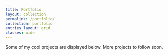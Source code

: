 ```yaml
---
title: Portfolio
layout: collection
permalink: /portfolio/
collection: portfolio
entries_layout: grid
classes: wide
---
```

Some of my cool projects are displayed below. More projects to follow soon. 
